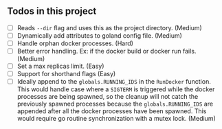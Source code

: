 ## Todos in this project

- [ ] Reads `--dir` flag and uses this as the project directory. (Medium)
- [ ] Dynamically add attributes to goland config file. (Medium)
- [ ] Handle orphan docker processes. (Hard)
- [ ] Better error handling. Ex: if the docker build or docker run fails. (Medium)
- [ ] Set a max replicas limit. (Easy)
- [ ] Support for shorthand flags (Easy)
- [ ] Ideally append to the `globals.RUNNING_IDS` in the `RunDocker` function. This would handle case where a `SIGTERM` is triggered while the docker processes are being spawned, so the cleanup will not catch the previously spawned processes because the `globals.RUNNING_IDS` are appended after all the docker processes have been spawned. This would require go routine synchronization with a mutex lock. (Medium)
